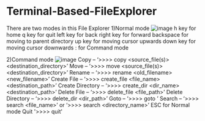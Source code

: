 # Terminal-Based-FileExplorer
There are two modes in this File Explorer 
1)Normal mode
![image](https://user-images.githubusercontent.com/52348118/188543135-0575c2d9-13f3-4864-985f-0dd9cfedabd5.png)
h key for home
q key for quit
left key for back
right key for forward
backspace for moving to parent directory
up key for moving cursor upwards
down key for moving cursor downwards
: for Command mode



2)Command mode
![image](https://user-images.githubusercontent.com/52348118/188543307-a16129cf-52a8-49a7-a2c1-3fbb1b903f6e.png)
Copy –
‘>>>> copy <source_file(s)> <destination_directory>’
Move –
‘>>>> move <source_file(s)> <destination_directory>’
Rename –
‘>>>> rename <old_filename> <new_filename>’
Create File –
‘>>>> create_file <file_name> <destination_path>’
Create Directory –
‘>>>> create_dir <dir_name> <destination_path>’
Delete File –
‘>>>> delete_file <file_path>’
Delete Directory –
‘>>>> delete_dir <dir_path>’
Goto –
‘>>>> goto <location>’
Search –
‘>>>> search <file_name>’
or
‘>>>> search <directory_name>’
ESC for Normal mode
Quit
'>>>> quit'
